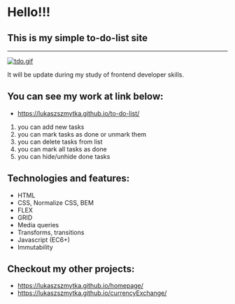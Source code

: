 # Hello!!!
## This is my simple to-do-list site
---
[![tdo.gif](https://i.postimg.cc/NfL34pGf/tdo.gif)](https://postimg.cc/ppbcVQng)

 It will be update during my study of frontend developer skills.
## You can see my work at link below:
- https://lukaszszmytka.github.io/to-do-list/
1.  you can add new tasks
2.  you can mark tasks as done or unmark them
3.  you can delete tasks from list
4.  you can mark all tasks as done
5.  you can hide/unhide done tasks 

## Technologies and features:
- HTML
- CSS, Normalize CSS, BEM
- FLEX
- GRID
- Media queries
- Transforms, transitions
- Javascript (EC6+)
- Immutability

## Checkout my other projects:
- https://lukaszszmytka.github.io/homepage/
- https://lukaszszmytka.github.io/currencyExchange/